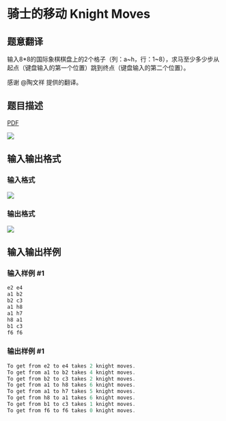 # 骑士的移动 Knight Moves

## 题意翻译

输入8*8的国际象棋棋盘上的2个格子（列：a~h，行：1~8），求马至少多少步从起点（键盘输入的第一个位置）跳到终点（键盘输入的第二个位置）。

感谢 @陶文祥 提供的翻译。

## 题目描述

[problemUrl]: https://uva.onlinejudge.org/index.php?option=com_onlinejudge&Itemid=8&category=6&page=show_problem&problem=380

[PDF](https://uva.onlinejudge.org/external/4/p439.pdf)

![](https://cdn.luogu.com.cn/upload/vjudge_pic/UVA439/49281f2a839995de267463a506fc7b04652bcf4a.png)

## 输入输出格式

### 输入格式

![](https://cdn.luogu.com.cn/upload/vjudge_pic/UVA439/f986ca9c080d4c2fa5952f61f878eaafe27fdf4b.png)

### 输出格式

![](https://cdn.luogu.com.cn/upload/vjudge_pic/UVA439/e3265edbb46489790ff00e32193564840a6de7fe.png)

## 输入输出样例

### 输入样例 #1

```cpp
e2 e4
a1 b2
b2 c3
a1 h8
a1 h7
h8 a1
b1 c3
f6 f6
```


### 输出样例 #1

```cpp
To get from e2 to e4 takes 2 knight moves.
To get from a1 to b2 takes 4 knight moves.
To get from b2 to c3 takes 2 knight moves.
To get from a1 to h8 takes 6 knight moves.
To get from a1 to h7 takes 5 knight moves.
To get from h8 to a1 takes 6 knight moves.
To get from b1 to c3 takes 1 knight moves.
To get from f6 to f6 takes 0 knight moves.
```


